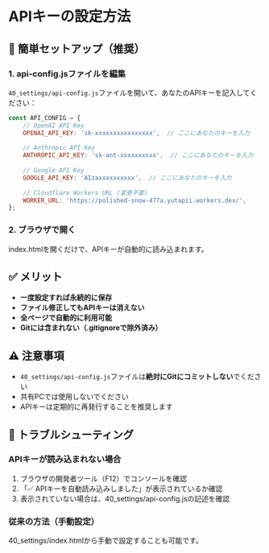 # APIキーの設定方法

## 🚀 簡単セットアップ（推奨）

### 1. api-config.jsファイルを編集

`40_settings/api-config.js`ファイルを開いて、あなたのAPIキーを記入してください：

```javascript
const API_CONFIG = {
    // OpenAI API Key
    OPENAI_API_KEY: 'sk-xxxxxxxxxxxxxxxx',  // ここにあなたのキーを入力
    
    // Anthropic API Key  
    ANTHROPIC_API_KEY: 'sk-ant-xxxxxxxxxx',  // ここにあなたのキーを入力
    
    // Google API Key
    GOOGLE_API_KEY: 'AIzaxxxxxxxxxx',  // ここにあなたのキーを入力
    
    // Cloudflare Workers URL (変更不要)
    WORKER_URL: 'https://polished-snow-477a.yutapii.workers.dev/',
};
```

### 2. ブラウザで開く

index.htmlを開くだけで、APIキーが自動的に読み込まれます。

## ✅ メリット

- **一度設定すれば永続的に保存**
- **ファイル修正してもAPIキーは消えない**
- **全ページで自動的に利用可能**
- **Gitには含まれない（.gitignoreで除外済み）**

## ⚠️ 注意事項

- `40_settings/api-config.js`ファイルは**絶対にGitにコミットしない**でください
- 共有PCでは使用しないでください
- APIキーは定期的に再発行することを推奨します

## 🔧 トラブルシューティング

### APIキーが読み込まれない場合

1. ブラウザの開発者ツール（F12）でコンソールを確認
2. 「✅ APIキーを自動読み込みしました」が表示されているか確認
3. 表示されていない場合は、40_settings/api-config.jsの記述を確認

### 従来の方法（手動設定）

40_settings/index.htmlから手動で設定することも可能です。